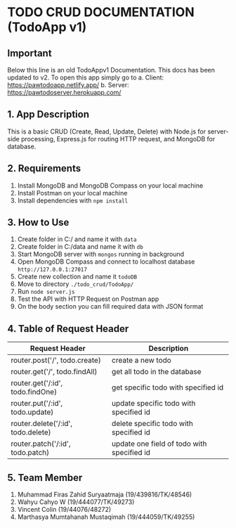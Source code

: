 # TODO CRUD DOCUMENTATION (TodoApp v1)


## Important
Below this line is an old TodoAppv1 Documentation. This docs has been updated to v2. To open this app simply go to 
a. Client: https://pawtodoapp.netlify.app/
b. Server: https://pawtodoserver.herokuapp.com/

## 1. App Description
This is a basic CRUD (Create, Read, Update, Delete) with Node.js for server-side processing, Express.js for routing HTTP request, and MongoDB for database.

## 2. Requirements
1. Install MongoDB and MongoDB Compass on your local machine
3. Install Postman on your local machine
2. Install dependencies with `npm install`

## 3. How to Use
1. Create folder in C:/ and name it with `data`
2. Create folder in C:/data and name it with `db`
3. Start MongoDB server with `mongos` running in background
4. Open MongoDB Compass and connect to localhost database `http://127.0.0.1:27017`
5. Create new collection and name it `todoDB`
6. Move to directory `./todo_crud/TodoApp/`
7. Run `node server.js`
8. Test the API with HTTP Request on Postman app
9. On the body section you can fill required data with JSON format

## 4. Table of Request Header

| Request Header                     | Description                             |
| -----------------------------------|-----------------------------------------|
| router.post('/', todo.create)      | create a new todo                       |
| router.get('/',  todo.findAll)     | get all todo in the database            |
| router.get('/:id', todo.findOne)   | get specific todo with specified id     |
| router.put('/:id', todo.update)    | update specific todo with specified id  |
| router.delete('/:id', todo.delete) | delete specific todo with specified id  |
| router.patch('/:id', todo.patch)   | update one field of todo with specified id |

## 5. Team Member
1. Muhammad Firas Zahid Suryaatmaja (19/439816/TK/48546)
2. Wahyu Cahyo W (19/444077/TK/49273)
3. Vincent Colin (19/44076/48272)
4. Marthasya Mumtahanah Mustaqimah (19/444059/TK/49255)

